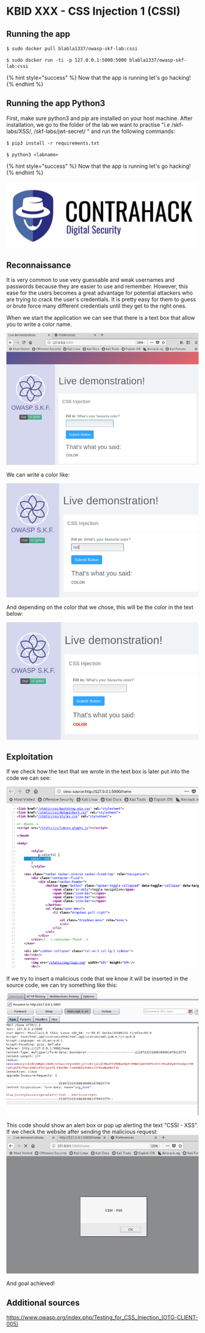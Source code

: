 # KBID XXX - CSS Injection 1 (CSSI)

## Running the app

```text
$ sudo docker pull blabla1337/owasp-skf-lab:cssi
```

```text
$ sudo docker run -ti -p 127.0.0.1:5000:5000 blabla1337/owasp-skf-lab:cssi
```

{% hint style="success" %}
Now that the app is running let's go hacking!
{% endhint %}

## Running the app Python3

First, make sure python3 and pip are installed on your host machine.
After installation, we go to the folder of the lab we want to practise
"i.e /skf-labs/XSS/, /skf-labs/jwt-secret/ " and run the following commands:

```
$ pip3 install -r requirements.txt
```

```
$ python3 <labname>
```

{% hint style="success" %}
Now that the app is running let's go hacking!
{% endhint %}

![Docker image and write-up thanks to Contrahack.io !](../../.gitbook/assets/screen-shot-2019-03-04-at-21.33.32.png)

## Reconnaissance

It is very common to use very guessable and weak usernames and passwords because they are easier to use and remember.
However, this ease for the users becomes a great advantage for potential attackers who are trying to crack the user's credentials.
It is pretty easy for them to guess or brute force many different credentials until they get to the right ones.

When we start the application we can see that there is a text box that allow you to write a color name.

![](../../.gitbook/assets/cssi-10.png)

We can write a color like:

![](../../.gitbook/assets/cssi-11.png)

And depending on the color that we chose, this will be the color in the text below:

![](../../.gitbook/assets/cssi-12.png)

## Exploitation

If we check how the text that we wrote in the text box is later put into the code we can see:

![](../../.gitbook/assets/cssi-13.png)

If we try to insert a malicious code that we know it will be inserted in the source code, we can try something like this:

![](../../.gitbook/assets/cssi-14.png)

This code should show an alert box or pop up alerting the text "CSSI - XSS".
If we check the website after sending the malicious request:
![](../../.gitbook/assets/cssi-15.png)

And goal achieved!

## Additional sources

https://www.owasp.org/index.php/Testing_for_CSS_Injection_(OTG-CLIENT-005)

